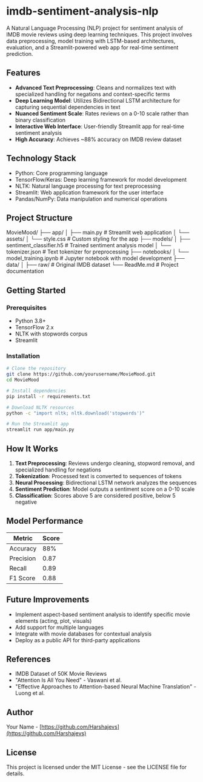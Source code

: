 # imdb-sentiment-analysis-nlp
A Natural Language Processing (NLP) project for sentiment analysis of IMDB movie reviews using deep learning techniques. This project involves data preprocessing, model training with LSTM-based architectures, evaluation, and a Streamlit-powered web app for real-time sentiment prediction.

Features
--------
- **Advanced Text Preprocessing**: Cleans and normalizes text with specialized handling for negations and context-specific terms
- **Deep Learning Model**: Utilizes Bidirectional LSTM architecture for capturing sequential dependencies in text
- **Nuanced Sentiment Scale**: Rates reviews on a 0-10 scale rather than binary classification
- **Interactive Web Interface**: User-friendly Streamlit app for real-time sentiment analysis
- **High Accuracy**: Achieves ~88% accuracy on IMDB review dataset

Technology Stack
----------------
- Python: Core programming language
- TensorFlow/Keras: Deep learning framework for model development
- NLTK: Natural language processing for text preprocessing
- Streamlit: Web application framework for the user interface
- Pandas/NumPy: Data manipulation and numerical operations

Project Structure
-----------------
MovieMood/
├── app/
│   ├── main.py                # Streamlit web application
│   └── assets/
│       └── style.css          # Custom styling for the app
├── models/
│   ├── sentiment_classifier.h5  # Trained sentiment analysis model
│   └── tokenizer.json         # Text tokenizer for preprocessing
├── notebooks/
│   └── model_training.ipynb   # Jupyter notebook with model development
├── data/
│   ├── raw/                   # Original IMDB dataset
└── ReadMe.md                  # Project documentation

Getting Started
---------------
### Prerequisites
- Python 3.8+
- TensorFlow 2.x
- NLTK with stopwords corpus
- Streamlit

### Installation
```bash
# Clone the repository
git clone https://github.com/yourusername/MovieMood.git
cd MovieMood

# Install dependencies
pip install -r requirements.txt

# Download NLTK resources
python -c "import nltk; nltk.download('stopwords')"

# Run the Streamlit app
streamlit run app/main.py
```

How It Works
------------
1. **Text Preprocessing**: Reviews undergo cleaning, stopword removal, and specialized handling for negations
2. **Tokenization**: Processed text is converted to sequences of tokens
3. **Neural Processing**: Bidirectional LSTM network analyzes the sequences
4. **Sentiment Prediction**: Model outputs a sentiment score on a 0-10 scale
5. **Classification**: Scores above 5 are considered positive, below 5 negative

Model Performance
-----------------
| Metric     | Score |
|------------|-------|
| Accuracy   | 88%   |
| Precision  | 0.87  |
| Recall     | 0.89  |
| F1 Score   | 0.88  |

Future Improvements
-------------------
- Implement aspect-based sentiment analysis to identify specific movie elements (acting, plot, visuals)
- Add support for multiple languages
- Integrate with movie databases for contextual analysis
- Deploy as a public API for third-party applications

References
----------
- IMDB Dataset of 50K Movie Reviews
- "Attention Is All You Need" - Vaswani et al.
- "Effective Approaches to Attention-based Neural Machine Translation" - Luong et al.

Author
------
Your Name - [https://github.com/Harshajevs](https://github.com/Harshajevs)

License
-------
This project is licensed under the MIT License - see the LICENSE file for details.
